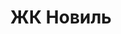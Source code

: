 ---
title: 'ЖК Новиль'
url: 'zhk-novil'
city: 'в поселке Пригородный'
titleForLayots: 'ЖК Новиль'
description: 'Кварталы для жизни «Новиль» — это новый проект комфорт-класса от ГК White Group. Жилой комплекс возводится на Новоградском тракте, в 5 минутах от Челябинска. Первая очередь включает 7 монолитных домов, четыре из которых будут сданы уже в 2024 году.
'
year: '2027'
heroImage: '/public/новиль/73_Ikar_cam_3.avif'
location: 'Сосновский'
buildingType: 'Кирпично-монолитный'

aboutSectionData: [
    {
        title: 'Экологичный подход',
        text: 'фундаментальный принцип строительства кварталов «Новиль» не только в выборе расположения, но и в заботе о безопасности и комфорте его будущих жителей.',
        image: '/новиль/image-014.avif'
    },
    {
        title: 'Современная архитектура',
        text: 'Дома в этом проекте представляют собой современные и лаконичные постройки, которые основаны на принципах разделения приватной и общедоступной зон.',
        image: '/новиль/image-015.avif'
    },
    {
        title: 'Удобная планировка',
        text: 'функциональная и отвечающая требованиям каждого члена семьи квартира. Именно такие варианты в кварталах «Новиль»',
        image: '/новиль/image-026.avif'
    }
]




galleryImages: ['/новиль/3__3__2.avif', '/новиль/image-003.avif', '/новиль/73_Ikar_cam_9.avif', '/новиль/___003.avif', '/новиль/image-002.avif', 
'/новиль/image-003.avif', '/новиль/image-018.avif', '/новиль/image-021.avif', '/новиль/image-034.avif', '/новиль/73_Ikar_cam_4.avif', '/новиль/73_Ikar_cam_6.avif',
'/новиль/image-014.avif', '/новиль/image-015.avif', '/новиль/image-026.avif', '/новиль/73_Ikar_cam_3.avif']
mapStatic: {
    mapLink: 'https://yandex.ru/maps/?um=constructor%3A0582d1a913d00f4590d05bab627629dc2ea5f9eff81fecae0fbc313abeb7d2b5&amp;source=constructorStatic',
    mapPath: 'https://api-maps.yandex.ru/services/constructor/1.0/static/?um=constructor%3A0582d1a913d00f4590d05bab627629dc2ea5f9eff81fecae0fbc313abeb7d2b5&amp;width=600&amp;height=450&amp;lang=ru_RU',
}
---